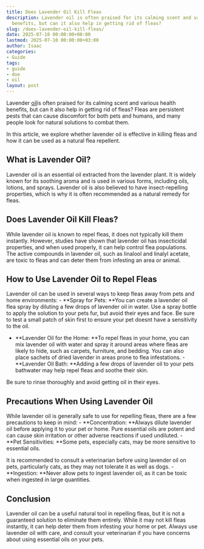 ```yaml
---
title: Does Lavender Oil Kill Fleas
description: Lavender oil is often praised for its calming scent and various health
  benefits, but can it also help in getting rid of fleas?
slug: /does-lavender-oil-kill-fleas/
date: 2025-07-10 00:00:00+00:00
lastmod: 2025-07-10 00:00:00+03:00
author: Isaac
categories:
- Guide
tags:
- guide
- doe
- oil
layout: post
---
```

Lavender [oil](https://pestpolicy.com/how-to-clean-up-oil-spills-in-garage/)is often praised for its calming scent and various health benefits, but can it also help in getting rid of fleas? Fleas are persistent pests that can cause discomfort for both pets and humans, and many people look for natural solutions to combat them.

In this article, we explore whether lavender oil is effective in killing fleas and how it can be used as a natural flea repellent.

##  What is Lavender Oil?

Lavender oil is an essential oil extracted from the lavender plant. It is widely known for its soothing aroma and is used in various forms, including oils, lotions, and sprays. Lavender oil is also believed to have insect-repelling properties, which is why it is often recommended as a natural remedy for fleas.

##  Does Lavender Oil Kill Fleas?

While lavender oil is known to repel fleas, it does not typically kill them instantly. However, studies have shown that lavender oil has insecticidal properties, and when used properly, it can help control flea populations. The active compounds in lavender oil, such as linalool and linalyl acetate, are toxic to fleas and can deter them from infesting an area or animal.

##  How to Use Lavender Oil to Repel Fleas

Lavender oil can be used in several ways to keep fleas away from pets and home environments: - **Spray for Pets: **You can create a lavender oil flea spray by diluting a few drops of lavender oil in water. Use a spray bottle to apply the solution to your pets fur, but avoid their eyes and face. Be sure to test a small patch of skin first to ensure your pet doesnt have a sensitivity to the oil.

- **Lavender Oil for the Home: **To repel fleas in your home, you can mix lavender oil with water and spray it around areas where fleas are likely to hide, such as carpets, furniture, and bedding. You can also place sachets of dried lavender in areas prone to flea infestations. - **Lavender Oil Bath: **Adding a few drops of lavender oil to your pets bathwater may help repel fleas and soothe their skin.

Be sure to rinse thoroughly and avoid getting oil in their eyes.

##  Precautions When Using Lavender Oil

While lavender oil is generally safe to use for repelling fleas, there are a few precautions to keep in mind: - **Concentration: **Always dilute lavender oil before applying it to your pet or home. Pure essential oils are potent and can cause skin irritation or other adverse reactions if used undiluted. - **Pet Sensitivities: **Some pets, especially cats, may be more sensitive to essential oils.

It is recommended to consult a veterinarian before using lavender oil on pets, particularly cats, as they may not tolerate it as well as dogs. - **Ingestion: **Never allow pets to ingest lavender oil, as it can be toxic when ingested in large quantities.

##  Conclusion

Lavender oil can be a useful natural tool in repelling fleas, but it is not a guaranteed solution to eliminate them entirely. While it may not kill fleas instantly, it can help deter them from infesting your home or pet. Always use lavender oil with care, and consult your veterinarian if you have concerns about using essential oils on your pets.
